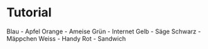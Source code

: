 # Tutorial

Blau - Apfel
Orange - Ameise
Grün - Internet
Gelb - Säge
Schwarz - Mäppchen
Weiss - Handy
Rot - Sandwich
